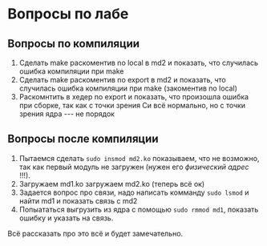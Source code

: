 # Вопросы по лабе 

## Вопросы по компиляции

1. Сделать make раскоментив no local в md2 и показать, что случилась ошибка компиляции при make
2. Сделать make раскоментив no export в md2 и показать, что случилась ошибка компиляции при make (закоментив no local)
3. Раскомнтить в хедер no export и показать, что произошла ошибка при сборке, так как с точки зрения Си всё нормально, но с точки зрения ядра --- не порядок

## Вопросы после компиляции

1. Пытаемся сделать `sudo insmod md2.ko` показываем, что не возможно, так как первый модуль не загружен (нужен его *физический адрес* !!!).
2. Загружаем md1.ko загружаем md2.ko (теперь всё ок)
3. Задается вопрос про связи, надо написать комманду `sudo lsmod` и найти md1 и показать связь с md2
4. Попыататься выгрузить из ядра c помощью `sudo rmmod md1`, показать ошибку и указать на связь.

Всё рассказать про это всё и будет замечательно.
